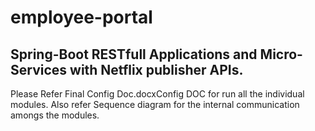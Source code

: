 # employee-portal
Spring-Boot RESTfull Applications and Micro-Services with Netflix publisher APIs.
------------------------------------------------------------


Please Refer Final Config Doc.docxConfig DOC for run all the individual modules.
Also refer Sequence diagram for the internal communication amongs the modules.
